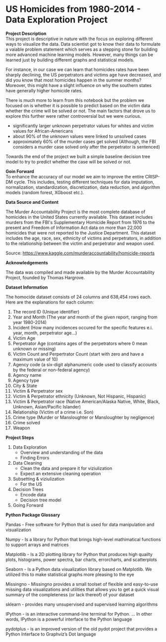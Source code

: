 # US Homicides from 1980-2014 - Data Exploration Project

**Project Description**<br>
This project is descriptive in nature with the focus on exploring different ways to visualize the data. Data scientist got to know their data to formulate a vaiable problem statement which serves as a stepping stone for building more advanced machine learning models. However, many things can be learned just by building different graphs and statistical models. 

For instance, in our case we can learn that homicides rates have been sharply declining, the US perpetrators and victims age have decreased, and did you know that most homicides happen in the summer months? Moreover, this might have a slight influence on why the southern states have generally higher homicide rates. 

There is much more to learn from this notebook but the problem we focused on is whether it is possible to predict based on the victim data whether the crime will be solved or not. The main factors that drove us to explore this further were rather controversial but we were curious.
   - significantly larger unknown perpetrator values for whites and victim values for African-Americans 
   - about 90% of the unknown values were linked to unsolved cases
   - approximately 60% of the murder cases get solved (Although, the FBI considers a murder case solved only after the perpetrator is sentenced)
   
Towards the end of the project we built a simple baseline decision tree model to try to predict whether the case will be solved or not.  

**Goin Forward**<br>
To enhance the accuracy of our model we aim to improve the entire CRISP-DM cycle. This includes, testing different techniques for data imputation, normalization, standardization, discretization, data reduction, and algorithm models (random forest, XGboost etc.). 

**Data Source and Content**

The Murder Accountability Project is the most complete database of homicides in the United States currently available. This dataset includes murders from the FBI's Supplementary Homicide Report from 1976 to the present and Freedom of Information Act data on more than 22,000 homicides that were not reported to the Justice Department. This dataset includes the age, race, sex, ethnicity of victims and perpetrators, in addition to the relationship between the victim and perpetrator and weapon used.

Source: https://www.kaggle.com/murderaccountability/homicide-reports

**Acknowledgements**

The data was compiled and made available by the Murder Accountability Project, founded by Thomas Hargrove. 

**Dataset Information**

The homocide dataset consists of 24 columns and 638,454 rows each. Here are the explanations for each column:
1. The record ID (Unique identifier)
2. Year and Month (The year and month of the given report, ranging from year 1980-2014)
3. Incident (How many incidences occured for the specific features e.i. year, month, perpetrator age...)
4. Victim Age 
5. Perpetrator Age (contains ages of the perpetrators where 0 mean unknown or missing) 
6. Victim Count and Perpertrator Count (start with zero and have a maximum value of 10) 
7. Agency code (a six-digit alphanumeric code used to classify accounts by the federal or non-federal agency)
8. Agency name
9. Agency type 
10. City & State
11. Victim & Perpetrator sex
12. Victim & Perpetrator ethnicity (Unknown, Not Hispanic, Hispanic)
13. Victim & Perpetrator race (Native American/Alaska Native, White, Black, Unknown, Asian/Pacific Islander)
14. Relationship (Victim of a crime i.e. Son) 
15. Crime type (Murder or Mansloughter or Mansloughter by negligence)
16. Crime solved 
17. Weapon 
        
**Project Steps**<br>
1. Data Exploration<br>
    * Overview and understanding of the data<br>
    * Finding Errors<br>
2. Data Cleaning<br>
    * Clean the data and prepare it for viziulization<br>
    * Expect an extensive cleaning operation<br>
3. Subsetting & viziulization<br>
    * For the US  <br>
4. Decision Trees<br>
    * Encode data<br>
    * Decision tree model<br>
5. Going Forward<br>

**Python Package Glossary**

Pandas - Free software for Python that is used for data manipulation and visualization

Numpy - Is a library for Python that brings high-level mathimatical functions to support arrays and matrices

Matplotlib - Is a 2D plotting library for Python that produces high quailty plots, histograms, power spectra, bar charts, errorcharts, and scatterplots

Seaborn - Is a Python data visualization library based on Matplotlib. We utilized this to make statistical graphs more pleasing to the eye

Missingno - Missingno provides a small toolset of flexible and easy-to-use missing data visualizations and utilities that allows you to get a quick visual summary of the completeness (or lack thereof) of your dataset

sklearn - provides many unsupervised and supervised learning algorithms

IPython - is an interactive command-line terminal for Python. ... In other words, IPython is a powerful interface to the Python language

pydotplus - is an improved version of the old pydot project that provides a Python Interface to Graphviz’s Dot language
